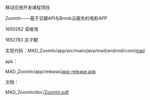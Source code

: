 移动应用开发课程项目

ZoomIn——基于豆瓣API与Bmob云服务的电影APP

1650262 梁峻浩

1652783 庄子鲲



实现代码：MAD_ZoomIn/app/src/main/java/mad/android/com/[mad](https://github.com/loathehao/MAD_ZoomIn/tree/master/app/src/main/java/mad/android/com/mad)



apk：

MAD_ZoomIn/app/release/[app-release.apk](https://github.com/loathehao/MAD_ZoomIn/blob/master/app/release/app-release.apk)



文档：

MAD_ZoomIn/doc/[ZoomIn.pdf](https://github.com/loathehao/MAD_ZoomIn/blob/master/doc/ZoomIn.pdf)
